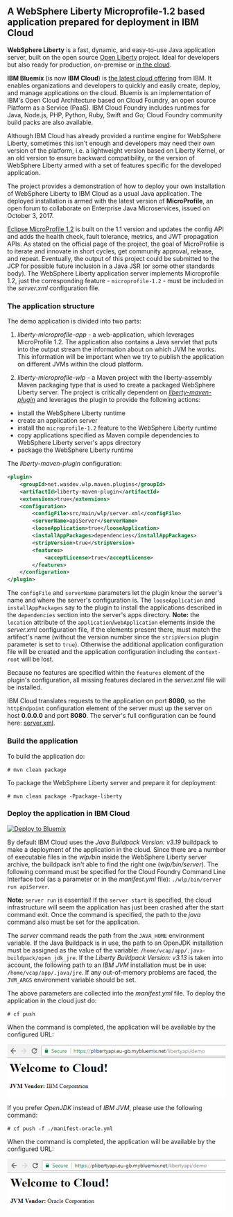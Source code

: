 ## A WebSphere Liberty Microprofile-1.2 based application prepared for deployment in IBM Cloud

**WebSphere Liberty** is a fast, dynamic, and easy-to-use Java application server, built on the open source 
[Open Liberty][openliberty] project. Ideal for developers but also ready for production, on-premise or [in the cloud][bluemix].

**IBM Bluemix** (is now **IBM Cloud**) is [the latest cloud offering][bluemix] from IBM. It enables organizations and developers 
to quickly and easily create, deploy, and manage applications on the cloud. Bluemix is an implementation of IBM's Open Cloud 
Architecture based on Cloud Foundry, an open source Platform as a Service (PaaS). IBM Cloud Foundry includes runtimes for Java, 
Node.js, PHP, Python, Ruby, Swift and Go; Cloud Foundry community build packs are also available.

Although IBM Cloud has already provided a runtime engine for WebSphere Liberty, sometimes this isn't enough and developers may need
their own version of the platform, i.e. a lightweight version based on Liberty Kernel, or an old version to ensure backward 
compatibility, or the version of WebSphere Liberty armed with a set of features specific for the developed application.

The project provides a demonstration of how to deploy your own installation of WebSphere Liberty to IBM Cloud as a usual Java
application. The deployed installation is armed with the latest version of **MicroProfile**, an open forum to collaborate on 
Enterprise Java Microservices, issued on October 3, 2017.

[Eclipse MicroProfile 1.2][microprofile] is built on the 1.1 version and updates the config API and adds the health check, fault
tolerance, metrics, and JWT propagation APIs. As stated on the official page of the project, the goal of MicroProfile is to iterate 
and innovate in short cycles, get community approval, release, and repeat. Eventually, the output of this project could be submitted 
to the JCP for possible future inclusion in a Java JSR (or some other standards body). The WebSphere Liberty application server 
implements Microprofile 1.2, just the corresponding feature - `microprofile-1.2` - must be included in the *server.xml* 
configuration file.

### The application structure

The demo application is divided into two parts:
 1. *liberty-microprofile-app* - a web-application, which leverages MicroProfile 1.2. The application also contains a Java servlet
that puts into the output stream the information about on which JVM he works. This information will be important when we try to 
publish the application on different JVMs within the cloud platform.

 1. *liberty-microprofile-wlp* - a Maven project with the liberty-assembly Maven packaging type that is used to create a packaged 
 WebSphere Liberty server. The project is critically dependent on *[liberty-maven-plugin]* and leverages the plugin to provide 
 the following actions:
 * install the WebSphere Liberty runtime
 * create an application server
 * install the `microprofile-1.2` feature to the WebSphere Liberty runtime
 * copy applications specified as Maven compile dependencies to WebSphere Liberty server's apps directory
 * package the WebSphere Liberty runtime

The *liberty-maven-plugin* configuration:

```xml
<plugin>
    <groupId>net.wasdev.wlp.maven.plugins</groupId>
    <artifactId>liberty-maven-plugin</artifactId>
    <extensions>true</extensions>
    <configuration>
        <configFile>src/main/wlp/server.xml</configFile>
        <serverName>apiServer</serverName>
        <looseApplication>true</looseApplication>
        <installAppPackages>dependencies</installAppPackages>        
        <stripVersion>true</stripVersion>
        <features>
            <acceptLicense>true</acceptLicense>
	    </features>
    </configuration>
</plugin>
```

The `configFile` and `serverName` parameters let the plugin know the server's name and where the server's configuration is. 
The `looseApplication` and `installAppPackages` say to the plugin to install the applications described in the `dependencies` section 
into the server's apps directory. **Note:** the `location` attribute of the `application`/`webApplication` elements inside the 
*server.xml* configuration file, if the elements present there, must match the artifact's name (without the version number since 
the `stripVersion` plugin parameter is set to `true`). Otherwise the additional application configuration file will be created and 
the application configuration including the `context-root` will be lost.

Because no features are specified within the `features` element of the plugin's configuration, all missing features declared in the 
*server.xml* file will be installed.

IBM Cloud translates requests to the application on port **8080**, so the `httpEndpoint` configuration element of the server must
up the server on host **0.0.0.0** and port **8080**. The server's full configuration can be found here: 
[server.xml](liberty-microprofile-wlp/src/main/wlp/server.xml).

### Build the application

To build the application do:

```
# mvn clean package
```

To package the WebSphere Liberty server and prepare it for deployment:

```
# mvn clean package -Ppackage-liberty
```

### Deploy the application in IBM Cloud

[![Deploy to Bluemix](https://bluemix.net/deploy/button.png)][deploy-to-bluemix]

By default IBM Cloud uses the *Java Buildpack Version: v3.19* buildpack to make a deployment of the application in the cloud. 
Since there are a number of executable files in the *wlp/bin* inside the WebSphere Liberty server archive, the buildpack isn't able 
to find the right one (*wlp/bin/server*). The following command must be specified for the Cloud Foundry Command Line Interface tool 
(as a parameter or in the *manifest.yml* file): `./wlp/bin/server run apiServer`. 

**Note:** `server run` is essential! If the `server start` is specified, the cloud infrastructure will seem the application has 
just been crashed after the start command exit. Once the command is specified, the path to the *java* command also must be set 
for the application. 

The *server* command reads the path from the `JAVA_HOME` environment variable. If the Java Buildpack is in use, the path to an 
OpenJDK installation must be assigned as the value of the variable: `/home/vcap/app/.java-buildpack/open_jdk_jre`. If the 
*Liberty Buildpack Version: v3.13* is taken into account, the following path to an *IBM JVM* installation must be in use: 
`/home/vcap/app/.java/jre`. If any out-of-memory problems are faced, the `JVM_ARGS` environment variable should be set.

The above parameters are collected into the *manifest.yml* file. To deploy the application in the cloud just do:

```
# cf push
```

When the command is completed, the application will be available by the configured URL:

![WLP is installed on Bluemix with IBM JVM](images/wlp-install-bluemix-ibm.png)

If you prefer *OpenJDK* instead of *IBM JVM*, please use the following command:

```
# cf push -f ./manifest-oracle.yml
```

When the command is completed, the application will be available by the configured URL:

![WLP is installed on Bluemix with OpenJDK](images/wlp-install-bluemix-oracle.png)

[openliberty]: http://openliberty.io/
[bluemix]: https://console.bluemix.net/
[microprofile]: https://projects.eclipse.org/projects/technology.microprofile
[liberty-maven-plugin]: https://github.com/WASdev/ci.maven#packaging-types
[deploy-to-bluemix]: https://bluemix.net/deploy?repository=https://github.com/samolisov/bluemix-liberty-microprofile-demo